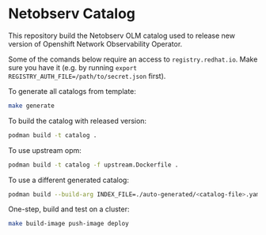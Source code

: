 # Netobserv Catalog

This repository build the Netobserv OLM catalog used to release new version of Openshift Network Observability Operator.

Some of the comands below require an access to `registry.redhat.io`. Make sure you have it (e.g. by running `export REGISTRY_AUTH_FILE=/path/to/secret.json` first).

To generate all catalogs from template:
```bash
make generate
```

To build the catalog with released version:
```bash
podman build -t catalog .
```

To use upstream opm:
```bash
podman build -t catalog -f upstream.Dockerfile .
```

To use a different generated catalog:
```bash
podman build --build-arg INDEX_FILE=./auto-generated/<catalog-file>.yaml  -t catalog .
```

One-step, build and test on a cluster:
```bash
make build-image push-image deploy
```
